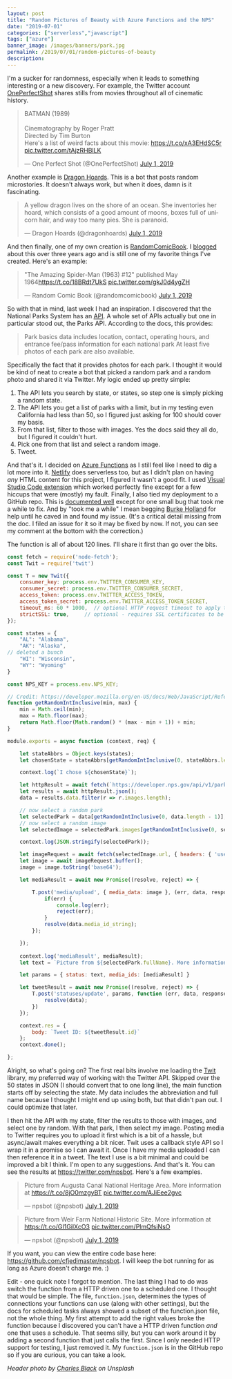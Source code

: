 ```yaml
---
layout: post
title: "Random Pictures of Beauty with Azure Functions and the NPS"
date: "2019-07-01"
categories: ["serverless","javascript"]
tags: ["azure"]
banner_image: /images/banners/park.jpg
permalink: /2019/07/01/random-pictures-of-beauty
description: 
---
```


I'm a sucker for randomness, especially when it leads to something interesting or a new discovery. For example, the Twitter account [OnePerfectShot](https://twitter.com/OnePerfectShot) shares stills from movies throughout all of cinematic history.

<blockquote class="twitter-tweet" data-lang="en"><p lang="en" dir="ltr">BATMAN (1989)<br><br>Cinematography by Roger Pratt<br>Directed by Tim Burton<br>Here&#39;s a list of weird facts about this movie: <a href="https://t.co/xA3EHdSC5r">https://t.co/xA3EHdSC5r</a> <a href="https://t.co/tAjzRHBlLK">pic.twitter.com/tAjzRHBlLK</a></p>&mdash; One Perfect Shot (@OnePerfectShot) <a href="https://twitter.com/OnePerfectShot/status/1145735849138708480?ref_src=twsrc%5Etfw">July 1, 2019</a></blockquote>
<script async src="https://platform.twitter.com/widgets.js" charset="utf-8"></script>

Another example is [Dragon Hoards](https://twitter.com/dragonhoards). This is a bot that posts random microstories. It doesn't always work, but when it does, damn is it fascinating.

<blockquote class="twitter-tweet"><p lang="en" dir="ltr">A yellow dragon lives on the shore of an ocean. She inventories her hoard, which consists of a good amount of moons, boxes full of unicorn hair, and way too many pies. She is paranoid.</p>&mdash; Dragon Hoards (@dragonhoards) <a href="https://twitter.com/dragonhoards/status/1145582902463389698?ref_src=twsrc%5Etfw">July 1, 2019</a></blockquote> <script async src="https://platform.twitter.com/widgets.js" charset="utf-8"></script>

And then finally, one of my own creation is [RandomComicBook](https://twitter.com/randomcomicbook). I [blogged](https://www.raymondcamden.com/2016/02/22/building-a-twitter-bot-to-display-random-comic-book-covers) about this over three years ago and is still one of my favorite things I've created. Here's an example:

<blockquote class="twitter-tweet"><p lang="en" dir="ltr">&quot;The Amazing Spider-Man (1963) #12&quot; published May 1964<a href="https://t.co/18BRdt7UkS">https://t.co/18BRdt7UkS</a> <a href="https://t.co/gkJ0d4ygZH">pic.twitter.com/gkJ0d4ygZH</a></p>&mdash; Random Comic Book (@randomcomicbook) <a href="https://twitter.com/randomcomicbook/status/1145663388867059713?ref_src=twsrc%5Etfw">July 1, 2019</a></blockquote> <script async src="https://platform.twitter.com/widgets.js" charset="utf-8"></script>

So with that in mind, last week I had an inspiration. I discovered that the National Parks System has an [API](https://www.nps.gov/subjects/digital/nps-data-api.htm). A whole set of APIs actually but one in particular stood out, the Parks API. According to the docs, this provides:

<blockquote>
Park basics data includes location, contact, operating hours, and entrance fee/pass information for each national park At least five photos of each park are also available.
</blockquote>

Specifically the fact that it provides photos for each park. I thought it would be kind of neat to create a bot that picked a random park and a random photo and shared it via Twitter. My logic ended up pretty simple:

1) The API lets you search by state, or states, so step one is simply picking a random state.
2) The API lets you get a list of parks with a limit, but in my testing even California had less than 50, so I figured just asking for 100 should cover my basis.
3) From that list, filter to those with images. Yes the docs said they all do, but I figured it couldn't hurt.
4) Pick one from that list and select a random image.
5) Tweet.

And that's it. I decided on [Azure Functions](https://azure.microsoft.com/en-us/services/functions/) as I still feel like I need to dig a lot more into it. [Netlify](https://netlify.com) does serverless too, but as I didn't plan on having *any* HTML content for this project, I figured it wasn't a good fit. I used [Visual Studio Code extension](https://code.visualstudio.com/tutorials/functions-extension/getting-started) which worked perfectly fine except for a few hiccups that were (mostly) my fault. Finally, I also tied my deployment to a GitHub repo. This is [documented well](https://docs.microsoft.com/en-us/azure/azure-functions/functions-continuous-deployment) except for one small bug that took me a while to fix. And by "took me a while" I mean begging [Burke Holland](https://twitter.com/burkeholland) for help until he caved in and found my issue. (It's a critical detail missing from the doc. I filed an issue for it so it may be fixed by now. If not, you can see my comment at the bottom with the correction.)

The function is all of about 120 lines. I'll share it first than go over the bits.

```js
const fetch = require('node-fetch');
const Twit = require('twit')

const T = new Twit({
    consumer_key: process.env.TWITTER_CONSUMER_KEY,
    consumer_secret: process.env.TWITTER_CONSUMER_SECRET,
    access_token: process.env.TWITTER_ACCESS_TOKEN,
    access_token_secret: process.env.TWITTER_ACCESS_TOKEN_SECRET,
    timeout_ms: 60 * 1000,  // optional HTTP request timeout to apply to all requests.
    strictSSL: true,     // optional - requires SSL certificates to be valid.
});

const states = {
    "AL": "Alabama",
    "AK": "Alaska",
// deleted a bunch
    "WI": "Wisconsin",
    "WY": "Wyoming"
}

const NPS_KEY = process.env.NPS_KEY;

// Credit: https://developer.mozilla.org/en-US/docs/Web/JavaScript/Reference/Global_Objects/Math/random
function getRandomIntInclusive(min, max) {
    min = Math.ceil(min);
    max = Math.floor(max);
    return Math.floor(Math.random() * (max - min + 1)) + min; 
}

module.exports = async function (context, req) {

    let stateAbbrs = Object.keys(states);
    let chosenState = stateAbbrs[getRandomIntInclusive(0, stateAbbrs.length)];

    context.log(`I chose ${chosenState}`);

    let httpResult = await fetch(`https://developer.nps.gov/api/v1/parks?stateCode=${chosenState}&limit=100&fields=images&api_key=${NPS_KEY}`);
    let results = await httpResult.json();
    data = results.data.filter(r => r.images.length);

    // now select a random park
    let selectedPark = data[getRandomIntInclusive(0, data.length - 1)];
    // now select a random image
    let selectedImage = selectedPark.images[getRandomIntInclusive(0, selectedPark.images.length - 1)];

    context.log(JSON.stringify(selectedPark));

    let imageRequest = await fetch(selectedImage.url, { headers: { 'user-agent': 'Chrome' } });
    let image = await imageRequest.buffer();
    image = image.toString('base64');

    let mediaResult = await new Promise((resolve, reject) => {

        T.post('media/upload', { media_data: image }, (err, data, response) => {
            if(err) {
                console.log(err);
                reject(err);
            }
            resolve(data.media_id_string);
        });

    });
    
    context.log('mediaResult', mediaResult);
    let text = `Picture from ${selectedPark.fullName}. More information at ${selectedPark.url}`;

    let params = { status: text, media_ids: [mediaResult] }

    let tweetResult = await new Promise((resolve, reject) => {
        T.post('statuses/update', params, function (err, data, response) {
            resolve(data);
        })
    });

    context.res = {
        body: `Tweet ID: ${tweetResult.id}`
    };
    context.done();

};
```

Alright, so what's going on? The first real bits involve me loading the [Twit](https://www.npmjs.com/package/twit) library, my preferred way of working with the Twitter API. Skipped over the 50 states in JSON (I should convert that to one long line), the main function starts off by selecting the state. My data includes the abbreviation and full name because I thought I might end up using both, but that didn't pan out. I could optimize that later. 

I then hit the API with my state, filter the results to those with images, and select one by random. With that park, I then select my image. Posting media to Twitter requires you to upload it first which is a bit of a hassle, but async/await makes everything a bit nicer. Twit uses a callback style API so I wrap it in a promise so I can await it. Once I have my media uploaded I can then reference it in a tweet. The text I use is a bit minimal and could be improved a bit I think. I'm open to any suggestions. And that's it. You can see the results at <https://twitter.com/npsbot>. Here's a few examples.

<blockquote class="twitter-tweet"><p lang="en" dir="ltr">Picture from Augusta Canal National Heritage Area. More information at <a href="https://t.co/8jO0mzgyBT">https://t.co/8jO0mzgyBT</a> <a href="https://t.co/AJiEee2gvc">pic.twitter.com/AJiEee2gvc</a></p>&mdash; npsbot (@npsbot) <a href="https://twitter.com/npsbot/status/1145753982054219776?ref_src=twsrc%5Etfw">July 1, 2019</a></blockquote> <script async src="https://platform.twitter.com/widgets.js" charset="utf-8"></script>

<blockquote class="twitter-tweet"><p lang="en" dir="ltr">Picture from Weir Farm National Historic Site. More information at <a href="https://t.co/GI1GilXcO3">https://t.co/GI1GilXcO3</a> <a href="https://t.co/PlmQfsiNsO">pic.twitter.com/PlmQfsiNsO</a></p>&mdash; npsbot (@npsbot) <a href="https://twitter.com/npsbot/status/1145482203503054849?ref_src=twsrc%5Etfw">July 1, 2019</a></blockquote> <script async src="https://platform.twitter.com/widgets.js" charset="utf-8"></script>

If you want, you can view the entire code base here: <https://github.com/cfjedimaster/npsbot>. I will keep the bot running for as long as Azure doesn't charge me. :)

Edit - one quick note I forgot to mention. The last thing I had to do was switch the function from a HTTP driven one to a scheduled one. I thought that would be simple. The file, `function.json`, determines the types of connections your functions can use (along with other settings), but the docs for scheduled tasks always showed a subset of the function.json file, not the whole thing. My first attempt to add the right values broke the function because I discovered you can't have a HTTP driven function *and* one that uses a schedule. That seems silly, but you can work around it by adding a second function that just calls the first. Since I only needed HTTP support for testing, I just removed it. My `function.json` is in the GitHub repo so if you are curious, you can take a look.

<i>Header photo by <a href="https://unsplash.com/@divewithchuck?utm_source=unsplash&utm_medium=referral&utm_content=creditCopyText">Charles Black</a> on Unsplash</i>